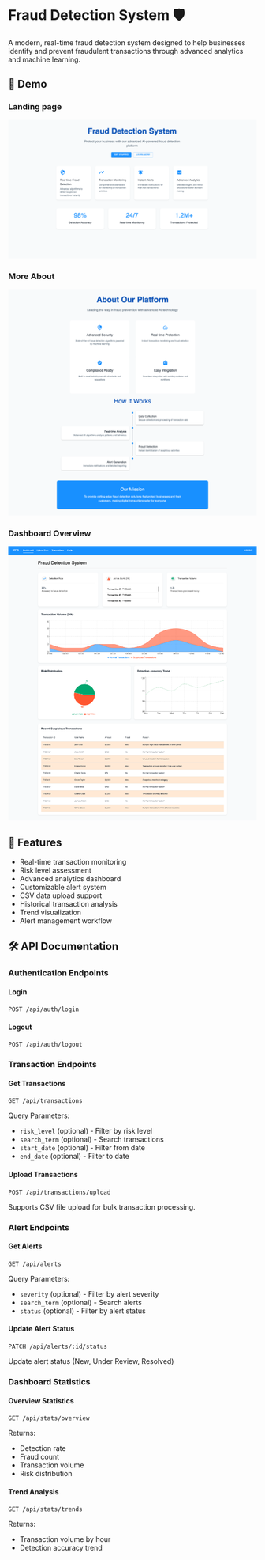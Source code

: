 # Fraud Detection System 🛡️

A modern, real-time fraud detection system designed to help businesses identify and prevent fraudulent transactions through advanced analytics and machine learning.

## 📸 Demo

### Landing page

![Landing Page](assets/demo1.png)

### More About

![More About](assets/demo-2.png)

### Dashboard Overview

![Dashboard Overview](assets/demo3.png)

## 🚀 Features

- Real-time transaction monitoring
- Risk level assessment
- Advanced analytics dashboard
- Customizable alert system
- CSV data upload support
- Historical transaction analysis
- Trend visualization
- Alert management workflow

## 🛠️ API Documentation

### Authentication Endpoints

#### Login

```http
POST /api/auth/login
```

#### Logout

```http
POST /api/auth/logout
```

### Transaction Endpoints

#### Get Transactions

```http
GET /api/transactions
```

Query Parameters:

- `risk_level` (optional) - Filter by risk level
- `search_term` (optional) - Search transactions
- `start_date` (optional) - Filter from date
- `end_date` (optional) - Filter to date

#### Upload Transactions

```http
POST /api/transactions/upload
```

Supports CSV file upload for bulk transaction processing.

### Alert Endpoints

#### Get Alerts

```http
GET /api/alerts
```

Query Parameters:

- `severity` (optional) - Filter by alert severity
- `search_term` (optional) - Search alerts
- `status` (optional) - Filter by alert status

#### Update Alert Status

```http
PATCH /api/alerts/:id/status
```

Update alert status (New, Under Review, Resolved)

### Dashboard Statistics

#### Overview Statistics

```http
GET /api/stats/overview
```

Returns:

- Detection rate
- Fraud count
- Transaction volume
- Risk distribution

#### Trend Analysis

```http
GET /api/stats/trends
```

Returns:

- Transaction volume by hour
- Detection accuracy trend
